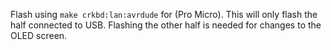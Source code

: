 Flash using `make crkbd:lan:avrdude` for (Pro Micro). This will only flash the half connected to USB. Flashing the other half is needed for changes to the OLED screen.
